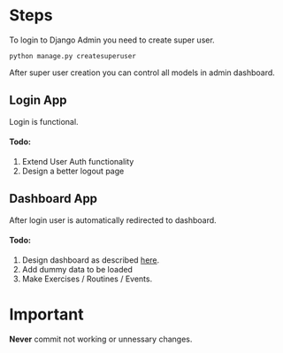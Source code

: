 # Steps

To login to Django Admin you need to create super user.

``
python manage.py createsuperuser
``

After super user creation you can control all models in admin dashboard.

## Login App

Login is functional.
#### Todo:
1. Extend User Auth functionality
2. Design a better logout page 

## Dashboard App

After login user is automatically redirected to dashboard.

#### Todo:
1. Design dashboard as described [here](https://www.figma.com/file/kFRuANO5RHqiH37KIobKSP/Draft-1?node-id=0%3A1).
2. Add dummy data to be loaded
3. Make Exercises / Routines / Events.

# Important

**Never** commit not working or unnessary changes.